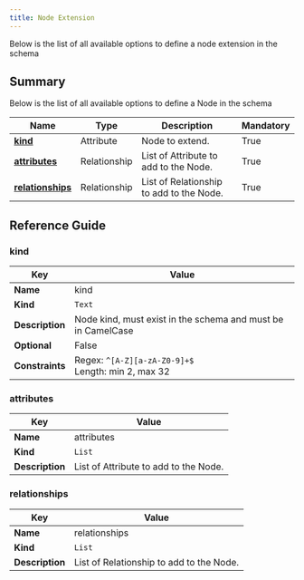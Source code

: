 ```yaml
---
title: Node Extension
---
```


<!-- vale off -->

Below is the list of all available options to define a node extension in the schema

## Summary

Below is the list of all available options to define a Node in the schema

| Name | Type | Description | Mandatory |
| ---- | ---- | ----------- | --------- |
| [**kind**](#kind) | Attribute | Node to extend. | True |
| [**attributes**](#attributes) | Relationship | List of Attribute to add to the Node. | True |
| [**relationships**](#relationships) | Relationship | List of Relationship to add to the Node.  | True |

## Reference Guide

### kind

| Key | Value |
| ---- | --------------- |
| **Name** | kind |
| **Kind** | `Text` |
| **Description** | Node kind, must exist in the schema and must be in CamelCase |
| **Optional**  | False |
| **Constraints** |  Regex: `^[A-Z][a-zA-Z0-9]+$`<br/> Length: min 2, max 32 |

### attributes

| Key | Value |
| ---- | --------------- |
| **Name** | attributes |
| **Kind** | `List` |
| **Description** | List of Attribute to add to the Node. |

### relationships

| Key | Value |
| ---- | --------------- |
| **Name** | relationships |
| **Kind** | `List` |
| **Description** | List of Relationship to add to the Node. |

